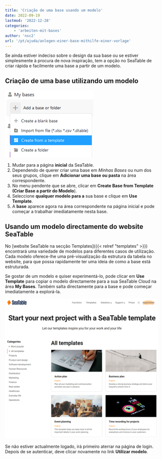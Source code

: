 ```yaml
---
title: 'Criação de uma base usando um modelo'
date: 2022-09-19
lastmod: '2022-12-28'
categories:
    - 'arbeiten-mit-bases'
author: 'nsc2'
url: '/pt/ajuda/anlegen-einer-base-mithilfe-einer-vorlage'
---
```


Se ainda estiver indeciso sobre o design da sua base ou se estiver simplesmente à procura de nova inspiração, tem a opção no SeaTable de criar rápida e facilmente uma base a partir de um modelo.

## Criação de uma base utilizando um modelo

![Criar uma base a partir de um modelo](images/Eine-Base-aus-einer-Vorlage-erstellen.png)

1. Mudar para a página **inicial** da SeaTable.
2. Dependendo de querer criar uma base em _Minhas Bases_ ou num dos seus grupos, clique em **Adicionar uma base ou pasta** na área correspondente.
3. No menu pendente que se abre, clicar em **Create Base from Template (Criar Base a partir do Modelo**).
4. Seleccione **qualquer modelo para a** sua base e clique em **Use Template**.
5. A **base** aparece agora na área correspondente na página inicial e pode começar a trabalhar imediatamente nesta base.

## Usando um modelo directamente do website SeaTable

No [website SeaTable na secção Templates]({{< relref "templates" >}}) encontrará uma variedade de modelos para diferentes casos de utilização. Cada modelo oferece-lhe uma pré-visualização da estrutura da tabela no website, para que possa rapidamente ter uma ideia de como a base está estruturada.

Se gostar de um modelo e quiser experimentá-lo, pode clicar em **Use Template** para copiar o modelo directamente para a sua SeaTable Cloud na área **My Bases**. Também salta directamente para a base e pode começar imediatamente a explorá-la.

![Modelos de assentos.io](images/seatable-templates.png)

Se não estiver actualmente logado, irá primeiro aterrar na página de login. Depois de se autenticar, deve clicar novamente no link **Utilizar modelo**.
